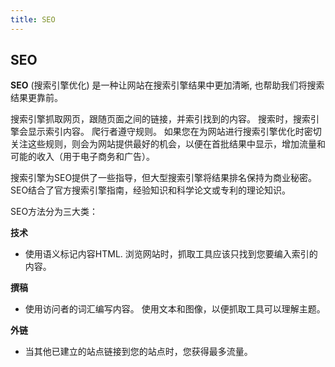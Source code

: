 ```yaml
---
title: SEO
---
```


## SEO

**SEO** (搜索引擎优化) 是一种让网站在搜索引擎结果中更加清晰, 也帮助我们将搜索结果更靠前。

搜索引擎抓取网页，跟随页面之间的链接，并索引找到的内容。 搜索时，搜索引擎会显示索引内容。 爬行者遵守规则。 如果您在为网站进行搜索引擎优化时密切关注这些规则，则会为网站提供最好的机会，以便在首批结果中显示，增加流量和可能的收入（用于电子商务和广告）。

搜索引擎为SEO提供了一些指导，但大型搜索引擎将结果排名保持为商业秘密。 SEO结合了官方搜索引擎指南，经验知识和科学论文或专利的理论知识。

SEO方法分为三大类：

**技术**

- 使用语义标记内容HTML. 浏览网站时，抓取工具应该只找到您要编入索引的内容。

**撰稿**

- 使用访问者的词汇编写内容。 使用文本和图像，以便抓取工具可以理解主题。

**外链**

- 当其他已建立的站点链接到您的站点时，您获得最多流量。
